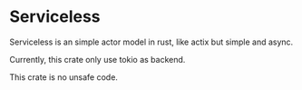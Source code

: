 # Serviceless

Serviceless is an simple actor model in rust, like actix but simple and async.

Currently, this crate only use tokio as backend.

This crate is no unsafe code.
